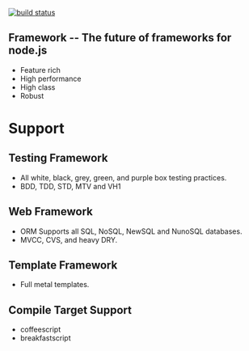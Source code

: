 [![build status](https://secure.travis-ci.org/mikeal/framework.png)](http://travis-ci.org/mikeal/framework)
## Framework -- The future of frameworks for node.js

* Feature rich
* High performance
* High class
* Robust

# Support

## Testing Framework

* All white, black, grey, green, and purple box testing practices.
* BDD, TDD, STD, MTV and VH1

## Web Framework

* ORM Supports all SQL, NoSQL, NewSQL and NunoSQL databases.
* MVCC, CVS, and heavy DRY.

## Template Framework

* Full metal templates.

## Compile Target Support

* coffeescript
* breakfastscript